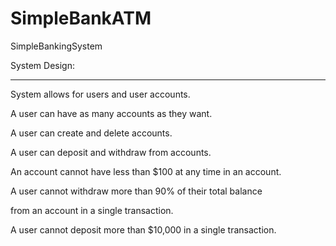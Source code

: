 # SimpleBankATM
SimpleBankingSystem
 

System Design:

----------------------------------------------------------------------------

System allows for users and user accounts. 

 

A user can have as many accounts as they want.

 

A user can create and delete accounts.

 

A user can deposit and withdraw from accounts.

 

An account cannot have less than $100 at any time in an account.

 

A user cannot withdraw more than 90% of their total balance

from an account in a single transaction.

 

A user cannot deposit more than $10,000 in a single transaction.

 
